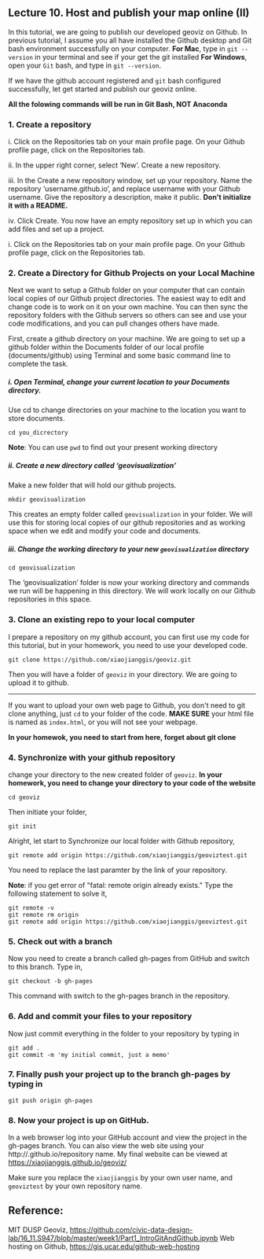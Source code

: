 ## Lecture 10. Host and publish your map online (II)
In this tutorial, we are going to publish our developed geoviz on Github. In previous tutorial, I assume you all have installed the Github desktop and Git bash environment successfully on your computer. 
**For Mac**, type in `git --version` in your terminal and see if your get the git installed
**For Windows**, open your `Git` bash, and type in `git --version`. 

If we have the github account registered and `git` bash configured successfully, let get started and publish our geoviz online. 

**All the folowing commands will be run in Git Bash, NOT Anaconda**


### 1. Create a repository
i. Click on the Repositories tab on your main profile page.
On your Github profile page, click on the Repositories tab.

ii. In the upper right corner, select ‘New’.
Create a new repository.

iii. In the Create a new repository window, set up your repository.
Name the repository ‘username.github.io’, and replace username with your Github username. Give the repository a description, make it public. **Don't initialize it with a README.**

iv. Click Create.
You now have an empty repository set up in which you can add files and set up a project.

i. Click on the Repositories tab on your main profile page.
On your Github profile page, click on the Repositories tab.

### 2. Create a Directory for Github Projects on your Local Machine
Next we want to setup a Github folder on your computer that can contain local copies of our Github project directories. The easiest way to edit and change code is to work on it on your own machine. You can then sync the repository folders with the Github servers so others can see and use your code modifications, and you can pull changes others have made.

First, create a github directory on your machine. We are going to set up a github folder within the Documents folder of our local profile (documents/github) using Terminal and some basic command line to complete the task.

##### i. Open Terminal, change your current location to your Documents directory.
Use cd to change directories on your machine to the location you want to store documents.
```
cd you_dicrectory
```
**Note**: You can use `pwd` to find out your present working directory

##### ii. Create a new directory called ‘geovisualization’
Make a new folder that will hold our github projects.
```
mkdir geovisualization
```
This creates an empty folder called `geovisualization` in your folder. We will use this for storing local copies of our github repositories and as working space when we edit and modify your code and documents.

##### iii. Change the working directory to your new `geovisualization` directory
```
cd geovisualization
```
The ‘geovisualization’ folder is now your working directory and commands we run will be happening in this directory. We will work locally on our Github repositories in this space.

### 3. Clone an existing repo to your local computer
I prepare a repository on my github account, you can first use my code for this tutorial, but in your homework, you need to use your developed code. 

```
git clone https://github.com/xiaojianggis/geoviz.git
```
Then you will have a folder of `geoviz` in your directory. We are going to upload it to github. 

-------------------------------------------
If you want to upload your own web page to Github, you don't need to git clone anything, just `cd` to your folder of the code. **MAKE SURE** your html file is named as `index.html`, or you will not see your webpage.


**In your homewok, you need to start from here, forget about git clone**


### 4. Synchronize with your github repository
change your directory to the new created folder of `geoviz`. **In your homework, you need to change your directory to your code of the website**
```
cd geoviz
```
Then initiate your folder, 
```
git init
```

Alright, let start to Synchronize our local folder with Github repository, 
```
git remote add origin https://github.com/xiaojianggis/geoviztest.git
```
You need to replace the last paramter by the link of your repository. 

**Note**: if you get error of "fatal: remote origin already exists." Type the following statement to solve it,
```
git remote -v
git remote rm origin
git remote add origin https://github.com/xiaojianggis/geoviztest.git

```


### 5. Check out with a branch
Now you need to create a branch called gh-pages from GitHub and switch to this branch. Type in,
```
git checkout -b gh-pages
```
This command with switch to the gh-pages branch in the repository.

### 6. Add and commit your files to your repository
Now just commit everything in the folder to your repository by typing in 
```
git add .
git commit -m 'my initial commit, just a memo'
```

### 7. Finally push your project up to the branch gh-pages by typing in  
```
git push origin gh-pages 
```

### 8. Now your project is up on GitHub.  
In a web browser log into your GitHub account and view the project in the gh-pages branch.  You can also view the web site using your http://<GitHub handle>.github.io/repository name.  My final website can be viewed at https://xiaojianggis.github.io/geoviz/

Make sure you replace the `xiaojianggis` by your own user name, and `geoviztest` by your own repository name. 




## Reference:
MIT DUSP Geoviz, https://github.com/civic-data-design-lab/16_11.S947/blob/master/week1/Part1_IntroGitAndGithub.ipynb
Web hosting on Github, https://gis.ucar.edu/github-web-hosting

